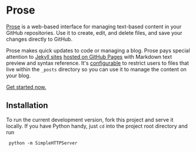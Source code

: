 # Prose

[Prose](http://prose.io) is a web-based interface for managing text-based
content in your GitHub repositories. Use it to create, edit, and delete files,
 and save your changes directly to GitHub.

Prose makes quick updates to code or managing a blog. Prose pays special
attention to [Jekyll sites](https://github.com/mojombo/jekyll)
[hosted on GitHub Pages](http://pages.github.com) with Markdown text preview
and syntax reference. It's [configurable](http://prose.io/help/handbook.html)
to restrict users to files that live within the `_posts` directory so you can
use it to manage the content on your blog.

[Get started now.](http://prose.io/help/getting-started.html)

## Installation

To run the current development version, fork this project and serve it locally.
If you have Python handy, just `cd` into the project root directory and run

     python -m SimpleHTTPServer
